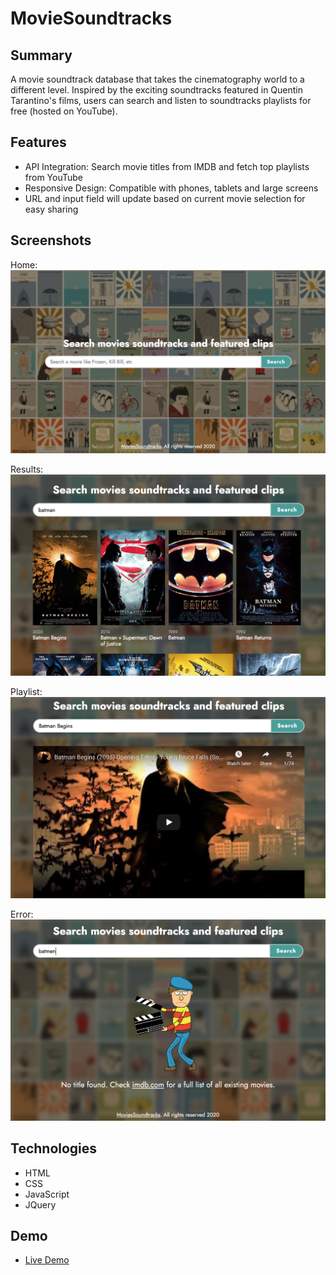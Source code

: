# MovieSoundtracks

## Summary
A movie soundtrack database that takes the cinematography world to a different level. Inspired by the exciting soundtracks featured in Quentin Tarantino's films, users can search and listen to soundtracks playlists for free (hosted on YouTube).

## Features

* API Integration: Search movie titles from IMDB and fetch top playlists from YouTube
* Responsive Design: Compatible with phones, tablets and large screens
* URL and input field will update based on current movie selection for easy sharing


## Screenshots

Home:
![home](images/moviessoundtracks-home.png)

Results:
![results](images/moviessoundtracks-results.png)

Playlist:
![playlist](images/moviessoundtracks-playlist.png)

Error:
![errors](images/moviessoundtracks-error.png)

## Technologies

* HTML
* CSS
* JavaScript
* JQuery

## Demo

- [Live Demo](https://santiagogomezl.github.io/movies-soundtracks/)
